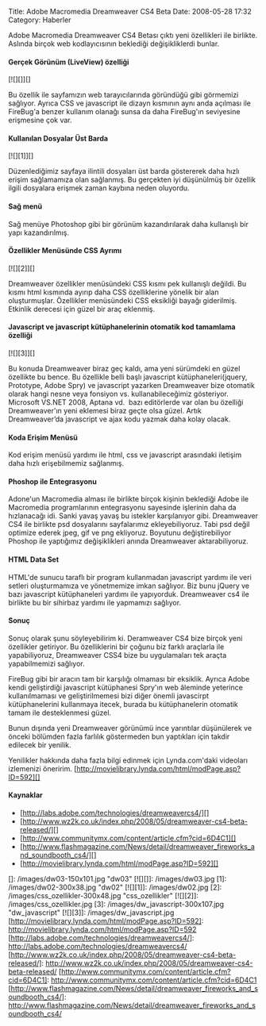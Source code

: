 Title: Adobe  Macromedia Dreamweaver CS4 Beta
Date: 2008-05-28 17:32
Category: Haberler

Adobe Macromedia Dreamweaver CS4 Betası çıktı yeni özellikleri ile
birlikte. Aslında birçok web kodlayıcısının beklediği değişikliklerdi
bunlar.

<!--more-->

#### Gerçek Görünüm (LiveView) özelliği

[![][]][]

Bu özellik ile sayfamızın web tarayıcılarında göründüğü gibi görmemizi
sağlıyor. Ayrıca CSS ve javascript ile dizayn kısmının aynı anda
açılması ile FireBug'a benzer kullanım olanağı sunsa da daha FireBug'ın
seviyesine erişmesine çok var.

#### Kullanılan Dosyalar Üst Barda

[![][1]][]

Düzenlediğimiz sayfaya ilintili dosyaları üst barda göstererek daha
hızlı erişim sağlamamıza olan sağlanmış. Bu gerçekten iyi düşünülmüş bir
özellik ilgili dosyalara erişmek zaman kaybına neden oluyordu.

#### Sağ menü

Sağ menüye Photoshop gibi bir görünüm kazandırılarak daha kullanışlı bir
yapı kazandırılmış.

#### Özellikler Menüsünde CSS Ayrımı

[![][2]][]

Dreamweaver özellikler menüsündeki CSS kısmı pek kullanışlı değildi. Bu
kısmı html kısmında ayırıp daha CSS özelliklerine yönelik bir alan
oluşturmuşlar. Özellikler menüsündeki CSS eksikliği bayağı giderilmiş.
Etkinlik derecesi için güzel bir araç eklenmiş.

#### Javascript ve javascript kütüphanelerinin otomatik kod tamamlama özelliği

[![][3]][]

Bu konuda Dreamweaver biraz geç kaldı, ama yeni sürümdeki en güzel
özellikte bu bence. Bu özellikle belli başlı javascript
kütüphaneleri(jquery, Prototype, Adobe Spry) ve javascript yazarken
Dreamweaver bize otomatik olarak hangi nesne veya fonsiyon vs.
kullanabileceğimiz gösteriyor. Microsoft VS.NET 2008, Aptana vd.  bazı
editörlerde var olan bu özelliği Dreamweaver'ın yeni eklemesi biraz
geçte olsa güzel. Artık Dreamweaver’da javascript ve ajax kodu yazmak
daha kolay olacak.

#### Koda Erişim Menüsü

Kod erişim menüsü yardımı ile html, css ve javascript arasındaki
iletişim daha hızlı erişebilmemiz sağlanmış.

#### Phoshop ile Entegrasyonu

Adone'un Macromedia alması ile birlikte birçok kişinin beklediği Adobe
ile Macromedia programlarının entegrasyonu sayesinde işlerinin daha da
hızlanacağı idi. Sanki yavaş yavaş bu istekler karşılanıyor gibi.
Dreamweaver CS4 ile birlikte psd dosyalarını sayfalarımız
ekleyebiliyoruz. Tabi psd değil optimize ederek jpeg, gif ve png
ekliyoruz. Boyutunu değiştirebiliyor Phoshop ile yaptığımız
değişiklikleri anında Dreamweaver aktarabiliyoruz.

#### HTML Data Set

HTML'de sunucu taraflı bir program kullanmadan javascript yardımı ile
veri setleri oluşturmamıza ve yönetmemize imkan sağlıyor. Biz bunu
jQuery ve bazı javascript kütüphaneleri yardımı ile yapıyorduk.
Dreamweaver cs4 ile birlikte bu bir sihirbaz yardımı ile yapmamızı
sağlıyor.

#### Sonuç

Sonuç olarak şunu söyleyebilirim ki. Deramweaver CS4 bize birçok yeni
özellikler getiriyor. Bu özelliklerini bir çoğunu biz farklı araçlarla
ile yapabiliyoruz, Dreamweaver CSS4 bize bu uygulamaları tek araçta
yapabilmemizi sağlıyor.

FireBug gibi bir aracın tam bir karşılığı olmaması bir eksiklik. Ayrıca
Adobe kendi geliştirdiği javascript kütüphanesi Spry'ın web âleminde
yeterince kullanılmaması ve geliştirilmemesi bizi diğer önemli
javascirpt kütüphanelerini kullanmaya itecek, burada bu kütüphanelerin
otomatik tamam ile desteklenmesi güzel.

Bunun dışında yeni Dreamweaver görünümü ince yarıntılar düşünülerek ve
önceki bölümden fazla farlılık göstermeden bun yaptıkları için takdir
edilecek bir yenilik.

Yenilikler hakkında daha fazla bilgi edinmek için Lynda.com'daki
videoları izlemenizi öneririm.
[http://movielibrary.lynda.com/html/modPage.asp?ID=592][]

#### **Kaynaklar**  

-   [http://labs.adobe.com/technologies/dreamweavercs4/][]
-   [http://www.wz2k.co.uk/index.php/2008/05/dreamweaver-cs4-beta-released/][]
-   [http://www.communitymx.com/content/article.cfm?cid=6D4C1][]
-   [http://www.flashmagazine.com/News/detail/dreamweaver_fireworks_and_soundbooth_cs4/][]
-   [http://movielibrary.lynda.com/html/modPage.asp?ID=592][]

</p>

  []: /images/dw03-150x101.jpg "dw03"
  [![][]]: /images/dw03.jpg
  [1]: /images/dw02-300x38.jpg "dw02"
  [![][1]]: /images/dw02.jpg
  [2]: /images/css_ozellikler-300x48.jpg
    "css_ozellikler"
  [![][2]]: /images/css_ozellikler.jpg
  [3]: /images/dw_javascript-300x107.jpg
    "dw_javascript"
  [![][3]]: /images/dw_javascript.jpg
  [http://movielibrary.lynda.com/html/modPage.asp?ID=592]: http://movielibrary.lynda.com/html/modPage.asp?ID=592
  [http://labs.adobe.com/technologies/dreamweavercs4/]: http://labs.adobe.com/technologies/dreamweavercs4/
  [http://www.wz2k.co.uk/index.php/2008/05/dreamweaver-cs4-beta-released/]: http://www.wz2k.co.uk/index.php/2008/05/dreamweaver-cs4-beta-released/
  [http://www.communitymx.com/content/article.cfm?cid=6D4C1]: http://www.communitymx.com/content/article.cfm?cid=6D4C1
  [http://www.flashmagazine.com/News/detail/dreamweaver_fireworks_and_soundbooth_cs4/]: http://www.flashmagazine.com/News/detail/dreamweaver_fireworks_and_soundbooth_cs4/
